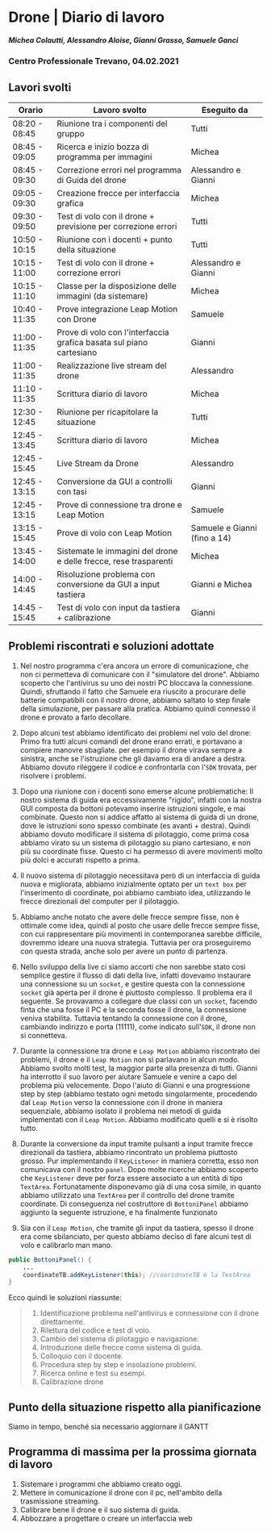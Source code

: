 # Drone | Diario di lavoro
##### Michea Colautti, Alessandro Aloise, Gianni Grasso, Samuele Ganci
### Centro Professionale Trevano, 04.02.2021

## Lavori svolti


|Orario        |Lavoro svolto                                                        |Eseguito da                 |
|--------------|---------------------------------------------------------------------|----------------------------|
|08:20 - 08:45 | Riunione tra i componenti del gruppo                                |Tutti                       |
|08:45 - 09:05 | Ricerca e inizio bozza di programma per immagini                    |Michea                      |
|08:45 - 09:30 | Correzione errori nel programma di Guida del drone                  |Alessandro e Gianni         |
|09:05 - 09:30 | Creazione frecce per interfaccia grafica                            |Michea                      |
|09:30 - 09:50 | Test di volo con il drone + previsione per correzione errori        |Tutti                       |
|10:50 - 10:15 | Riunione con i docenti + punto della situazione                     |Tutti                       |
|10:15 - 11:00 | Test di volo con il drone + correzione errori                       |Alessandro e Gianni         |
|10:15 - 11:10 | Classe per la disposizione delle immagini (da sistemare)            |Michea                      |
|10:40 - 11:35 | Prove integrazione Leap Motion con Drone                            |Samuele                     |
|11:00 - 11:35 | Prove di volo con l'interfaccia grafica basata sul piano cartesiano |Gianni                      | 
|11:00 - 11:35 | Realizzazione live stream del drone                                 |Alessandro                  |
|11:10 - 11:35 | Scrittura diario di lavoro                                          |Michea                      |
|12:30 - 12:45 | Riunione per ricapitolare la situazione                             |Tutti                       |
|12:45 - 13:45 | Scrittura diario di lavoro                                          |Michea                      |
|12:45 - 15:45 | Live Stream da Drone                                                |Alessandro                  |
|12:45 - 13:15 | Conversione da GUI a controlli con tasi                             |Gianni                      |
|12:45 - 13:15 | Prove di connessione tra drone e Leap Motion                        |Samuele                     |
|13:15 - 15:45 | Prove di volo con Leap Motion                                       |Samuele e Gianni (fino a 14)|
|13:45 - 14:00 | Sistemate le immagini del drone e delle frecce, rese trasparenti    |Michea                      |
|14:00 - 14:45 | Risoluzione problema con conversione da GUI a input tastiera        |Gianni e Michea             |
|14:45 - 15:45 | Test di volo con input da tastiera + calibrazione                   |Gianni                      |



## Problemi riscontrati e soluzioni adottate
1. Nel nostro programma c'era ancora un errore di comunicazione, che non ci permetteva di comunicare con il "simulatore del drone". Abbiamo scoperto che l'antivirus su uno dei nostri PC bloccava la connessione. Quindi, sfruttando il fatto che Samuele era riuscito a procurare delle batterie compatibili con il nostro drone, abbiamo saltato lo step finale della simulazione, per passare alla pratica. Abbiamo quindi connesso il drone e provato a farlo decollare.

2. Dopo alcuni test abbiamo identificato dei problemi nel volo del drone: Primo fra tutti alcuni comandi del drone erano errati, e portavano a compiere manovre sbagliate. per esempio il drone virava sempre a sinistra, anche se l'istruzione che gli davamo era di andare a destra.
Abbiamo dovuto rileggere il codice e confrontarla con l'`SDK` trovata, per risolvere i problemi.

3. Dopo una riunione con i docenti sono emerse alcune problematiche: Il nostro sistema di guida era eccessivamente "rigido", infatti con la nostra GUI composta da bottoni potevamo inserire istruzioni singole, e mai combinate. Questo non si addice affatto al sistema di guida di un drone, dove le istruzioni sono spesso combinate (es avanti + destra). Quindi abbiamo dovuto modificare il sistema di pilotaggio, come prima cosa abbiamo virato su un sistema di pilotaggio su piano cartesiano, e non più su coordinate fisse. Questo ci ha permesso di avere movimenti molto più dolci e accurati rispetto a prima.

4. Il nuovo sistema di pilotaggio necessitava però di un interfaccia di guida nuova e migliorata, abbiamo inizialmente optato per un `text box` per l'inserimento di coordinate, poi abbiamo cambiato idea, utilizzando le frecce direzionali del computer per il pilotaggio.

5. Abbiamo anche notato che avere delle frecce sempre fisse, non è ottimale come idea, quindi al posto che usare delle frecce sempre fisse, con cui rappresentare più movimenti in contemporanea sarebbe difficile, dovremmo ideare una nuova strategia. Tuttavia per ora proseguiremo con questa strada, anche solo per avere un punto di partenza.

6. Nello sviluppo della live ci siamo accorti che non sarebbe stato così semplice gestire il flusso di dati della live, infatti dovevamo instaurare una connessione su un `socket`, e gestire questa con la connessione `socket` già aperta per il drone è piuttosto complesso. Il problema era il seguente. Se provavamo a collegare due classi con un `socket`, facendo finta che una fosse il PC e la seconda fosse il drone, la connessione veniva stabilita. Tuttavia tentando la connessione con il drone, cambiando indirizzo e porta (11111), come indicato sull'`SDK`, il drone non si connetteva.

7. Durante la connessione tra drone e `Leap Motion` abbiamo riscontrato dei problemi, il drone e il `Leap Motion` non si parlavano in alcun modo. Abbiamo svolto molti test, la maggior parte alla presenza di tutti. Gianni ha interrotto il suo lavoro per aiutare Samuele e venire a capo del problema più velocemente.
Dopo l'aiuto di Gianni e una progressione step by step (abbiamo testato ogni metodo singolarmente, procedendo dal `Leap Motion` verso la connessione con il drone in maniera sequenziale, abbiamo isolato il problema nei metodi di guida implementati con il `Leap Motion`. Abbiamo modificato quelli e si è risolto tutto.

8. Durante la conversione da input tramite pulsanti a input tramite frecce direzionali da tastiera, abbiamo rincontrato un problema piuttosto grosso. Pur implementando il `KeyListener` in maniera corretta, esso non comunicava con il nostro `panel`. Dopo molte ricerche abbiamo scoperto che `KeyListener` deve per forza essere associato a un entità di tipo `TextArea`. Fortunatamente disponevamo già di una cosa simile, in quanto abbiamo utilizzato una `TextArea` per il controllo del drone tramite coordinate. Di conseguenza nel costruttore di `BottoniPanel` abbiamo aggiunto la seguente istruzione, e ha finalmente funzionato

9. Sia con il `Leap Motion`, che tramite gli input da tastiera, spesso il drone era come sbilanciato, per questo abbiamo deciso di fare alcuni test di volo e calibrarlo man mano.


```java
public BottoniPanel() {
	...
	coordinateTB.addKeyListener(this); //cooridnateTB è la TextArea
}  
```   
Ecco quindi le soluzioni riassunte:


> 1. Identificazione problema nell'antivirus e connessione con il drone direttamente.
> 2. Rilettura del codice e test di volo.
> 3. Cambio del sistema di pilotaggio e navigazione.
> 4. Introduzione delle frecce come sistema di guida.
> 5. Colloquio con il docente.
> 6. Procedura step by step e insolazione problemi.
> 7. Ricerca online e test su esempi.
> 8. Calibrazione drone


##  Punto della situazione rispetto alla pianificazione
Siamo in tempo, benché sia necessario aggiornare il GANTT
## Programma di massima per la prossima giornata di lavoro
1. Sistemare i programmi che abbiamo creato oggi.
2. Mettere in comunicazione il drone con il pc, nell'ambito della trasmissione streaming.
3. Calibrare bene il drone e il suo sistema di guida.
4. Abbozzare a progettare o creare un interfaccia web
